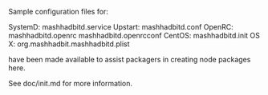 Sample configuration files for:

SystemD: mashhadbitd.service
Upstart: mashhadbitd.conf
OpenRC:  mashhadbitd.openrc
         mashhadbitd.openrcconf
CentOS:  mashhadbitd.init
OS X:    org.mashhadbit.mashhadbitd.plist

have been made available to assist packagers in creating node packages here.

See doc/init.md for more information.
